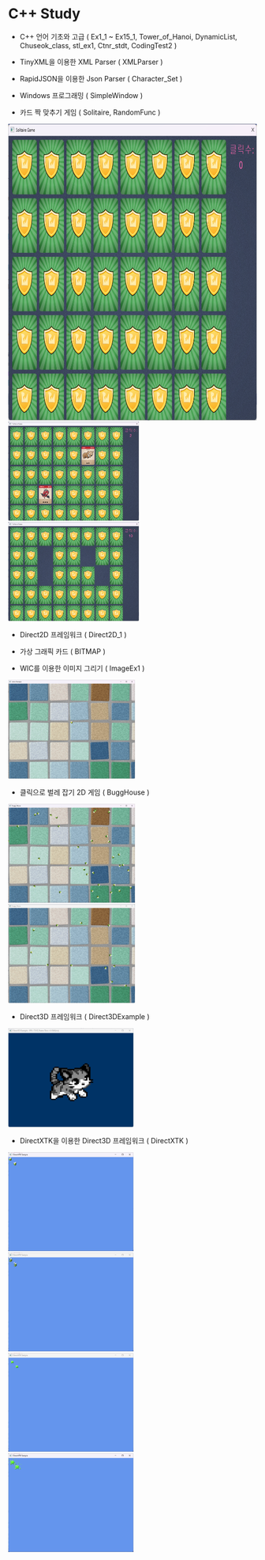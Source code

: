 # C++ Study
- C++ 언어 기초와 고급 ( Ex1_1 ~ Ex15_1,
Tower_of_Hanoi, DynamicList, Chuseok_class, stl_ex1, Ctnr_stdt, CodingTest2 )

- TinyXML을 이용한 XML Parser ( XMLParser )

- RapidJSON을 이용한 Json Parser ( Character_Set )

- Windows 프로그래밍 ( SimpleWindow )

- 카드 짝 맞추기 게임 ( Solitaire, RandomFunc )
<img src="Solitaire/Thumbnail/Solitaire_01.png" alt="Solitaire_01" height="600">
<img src="Solitaire/Thumbnail/Solitaire_02.png" alt="Solitaire_02" height="200">
<img src="Solitaire/Thumbnail/Solitaire_03.png" alt="Solitaire_03" height="200">

- Direct2D 프레임워크 ( Direct2D_1 )

- 가상 그래픽 카드 ( BITMAP )

- WIC를 이용한 이미지 그리기 ( ImageEx1 )
<img src="ImageEx1/Thumbnail/ImageEx1.png" alt="ImageEx1" height="200">

- 클릭으로 벌레 잡기 2D 게임 ( BuggHouse )
<img src="BuggHouse/Thumbnail/BuggHouse_01.png" alt="BuggHouse_01" height="200">
<img src="BuggHouse/Thumbnail/BuggHouse_02.png" alt="BuggHouse_02" height="200">

- Direct3D 프레임워크 ( Direct3DExample )
<img src="Direct3DExample/Thumbnail/Direct3DExample.png" alt="Direct3DExample" height="200">

- DirectXTK을 이용한 Direct3D 프레임워크 ( DirectXTK )
<img src="DirectXTK/Thumbnail/DirectXTK_01.png" alt="DirectXTK_01" height="200">
<img src="DirectXTK/Thumbnail/DirectXTK_02.png" alt="DirectXTK_02" height="200">
<img src="DirectXTK/Thumbnail/DirectXTK_03.png" alt="DirectXTK_03" height="200">
<img src="DirectXTK/Thumbnail/DirectXTK_04.png" alt="DirectXTK_04" height="200">

